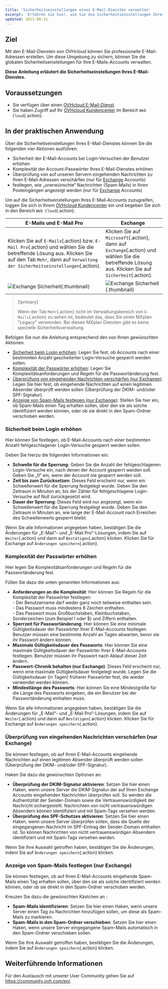 ```yaml
---
title: 'Sicherheitseinstellungen eines E-Mail-Dienstes verwalten'
excerpt: 'Erfahren Sie hier, wie Sie die Sicherheitseinstellungen Ihres E-Mail-Dienstes verwalten'
updated: 2021-08-31
---
```


## Ziel

Mit den E-Mail-Diensten von OVHcloud können Sie professionelle E-Mail-Adressen erstellen. Um diese Umgebung zu sichern, können Sie die globalen Sicherheitseinstellungen für Ihre E-Mails-Accounts verwalten.

**Diese Anleitung erläutert die Sicherheitseinstellungen Ihres E-Mail-Dienstes.**

## Voraussetzungen

- Sie verfügen über einen [OVHcloud E-Mail-Dienst](https://www.ovhcloud.com/de/emails/).
- Sie haben Zugriff auf Ihr [OVHcloud Kundencenter](https://www.ovh.com/auth/?action=gotomanager&from=https://www.ovh.de/&ovhSubsidiary=de) im Bereich `Web Cloud`{.action}.

## In der praktischen Anwendung

Über die Sicherheitseinstellungen Ihres E-Mail-Dienstes können Sie die folgenden vier Aktionen ausführen:

- Sicherheit der E-Mail-Accounts bei Login-Versuchen der Benutzer erhöhen
- Komplexität der Account-Passwörter Ihres E-Mail-Dienstes erhöhen
- Überprüfung von auf unseren Servern eingehenden Nachrichten zu Ihren E-Mail-Adressen verschärfen (nur für [Exchange](https://www.ovhcloud.com/de/emails/hosted-exchange/) Accounts)
- festlegen, wie „unerwünschte“ Nachrichten (Spam-Mails) in Ihren Posteingängen angezeigt werden (nur für [Exchange](https://www.ovhcloud.com/de/emails/hosted-exchange/) Accounts)

Um auf die Sicherheitseinstellungen Ihres E-Mail-Accounts zuzugreifen, loggen Sie sich in Ihrem [OVHcloud Kundencenter](https://www.ovh.com/auth/?action=gotomanager&from=https://www.ovh.de/&ovhSubsidiary=de) ein und begeben Sie sich in den Bereich `Web Cloud`{.action}. 

|E-Mails und E-Mail Pro|Exchange| 
|---|---| 
|Klicken Sie auf `E-Mails`{.action} bzw. `E-Mail Pro`{.action} und wählen Sie die betreffende Lösung aus. Klicken Sie auf den Tab `Mehr`, dann auf `Verwaltung der Sicherheitseinstellungen`{.action}.|Klicken Sie auf `Microsoft`{.action}, dann auf `Exchange`{.action} und wählen Sie die betreffende Lösung aus. Klicken Sie auf `Sicherheit`{.action}.|
|![Exchange Sicherheit](images/manage-security01.png){.thumbnail}|![Exchange Sicherheit](images/manage-security02.png){.thumbnail}|

> [!primary]
>
> Wenn der Tab `Mehr`{.action} nicht im Verwaltungsbereich von `E-Mails`{.action} zu sehen ist, bedeutet das, dass Sie einen MXplan "Legacy" verwenden. Bei diesen MXplan Diensten gibt es keine spezielle Sicherheitsverwaltung.

Befolgen Sie nun die Anleitung entsprechend den von Ihnen gewünschten Aktionen.

- [Sicherheit beim Login erhöhen](#enhanced-security): Legen Sie fest, ob Accounts nach einer bestimmten Anzahl gescheiterter Login-Versuche gesperrt werden sollen.
- [Komplexität der Passwörter erhöhen](#password-complexity): Legen Sie Komplexitätsanforderungen und Regeln für die Passwortänderung fest.
- [Überprüfung von eingehenden Nachrichten verschärfen (nur Exchange)](#incoming-messages-verification): Legen Sie hier fest, ob eingehende Nachrichten auf einen legitimen Absender überprüft werden sollen (Überprüfung der DKIM- und/oder SPF-Signatur).
- [Anzeige von Spam-Mails festlegen (nur Exchange)](#unwanted-messages-management): Stellen Sie hier ein, ob Spam-Mails einen Tag erhalten sollen, über den sie als solche identifiziert werden können, oder ob sie direkt in den Spam-Ordner verschoben werden.

### Sicherheit beim Login erhöhen <a name="enhanced-security"></a>

Hier können Sie festlegen, ob E-Mail-Accounts nach einer bestimmten Anzahl fehlgeschlagener Login-Versuche gesperrt werden sollen.

Geben Sie hierzu die folgenden Informationen ein:

- **Schwelle für die Sperrung**: Geben Sie die Anzahl der fehlgeschlagenen Login-Versuche ein, nach denen der Account gesperrt werden soll. Geben Sie „0“ ein, wenn der Account nie gesperrt werden soll.
- **Zeit bis zum Zurücksetzen**: Dieses Feld erscheint nur, wenn ein Schwellenwert für die Sperrung festgelegt wurde. Geben Sie den Zeitraum in Minuten an, bis der Zähler für fehlgeschlagene Login-Versuche auf Null zurückgesetzt wird.
- **Dauer der Sperrung**: Dieses Feld wird nur angezeigt, wenn ein Schwellenwert für die Sperrung festgelegt wurde. Geben Sie den Zeitraum in Minuten an, wie lange der E-Mail-Account nach Erreichen des Schwellenwerts gesperrt bleibt.

Wenn Sie alle Informationen angegeben haben, bestätigen Sie die Änderungen für „E-Mail“- und „E-Mail Pro“-Lösungen, indem Sie auf `Weiter`{.action} und dann auf `Bestätigen`{.action} klicken. Klicken Sie für Exchange auf `Änderungen speichern`{.action}.

### Komplexität der Passwörter erhöhen <a name="password-complexity"></a>

Hier legen Sie Komplexitätsanforderungen und Regeln für die Passwortänderung fest.

Füllen Sie dazu die unten genannten Informationen aus:

- **Anforderungen an die Komplexität**: Hier können Sie Regeln für die Komplexität der Passwörter festlegen:<br> \- Der Benutzername darf weder ganz noch teilweise enthalten sein.<br> \- Das Passwort muss mindestens 6 Zeichen enthalten.<br> \- Das Passwort muss Großbuchstaben, Kleinbuchstaben, Sonderzeichen (zum Beispiel ! oder $) und Ziffern enthalten.
- **Sperrzeit für Passwortänderung**: Hier können Sie eine minimale Gültigkeitsdauer der Passwörter Ihrer E-Mail-Accounts festlegen. Benutzer müssen eine bestimmte Anzahl an Tagen abwarten, bevor sie ihr Passwort ändern können.
- **Maximale Gültigkeitsdauer des Passworts**: Hier können Sie eine maximale Gültigkeitsdauer der Passwörter Ihrer E-Mail-Accounts festlegen. Benutzer müssen ihr Passwort nach Ablauf dieser Zeit ändern.
- **Passwort-Chronik behalten (nur Exchange)**: Dieses Feld erscheint nur, wenn eine maximale Gültigkeitsdauer festgelegt wurde. Legen Sie die Gültigkeitsdauer (in Tagen) früherer Passwörter fest, die wieder verwendet werden können.
- **Mindestlänge des Passworts**: Hier können Sie eine Mindestgröße für die Länge des Passworts eingeben, die ein Benutzer bei der Passwortänderung einhalten muss.

Wenn Sie alle Informationen angegeben haben, bestätigen Sie die Änderungen für „E-Mail“- und „E-Mail Pro“-Lösungen, indem Sie auf `Weiter`{.action} und dann auf `Bestätigen`{.action} klicken. Klicken Sie für Exchange auf `Änderungen speichern`{.action}.

### Überprüfung von eingehenden Nachrichten verschärfen (nur Exchange) <a name="incoming-messages-verification"></a>

Sie können festlegen, ob auf Ihren E-Mail-Accounts eingehende Nachrichten auf einen legitimen Absender überprüft werden sollen (Überprüfung der DKIM- und/oder SPF-Signatur).

Haken Sie dazu die gewünschten Optionen an:

- **Überprüfung der DKIM-Signatur aktivieren**: Setzen Sie hier einen Haken, wenn unsere Server die DKIM-Signatur der auf Ihren Exchange Accounts eingehenden Nachrichten überprüfen soll. So werden die Authentizität der Sender-Domain sowie die Vertrauenswürdigkeit der Nachricht sichergestellt. Nachrichten von nicht vertrauenswürdigen Absendern können identifiziert und mit Spam-Tags versehen werden.
- **Überprüfung des SPF-Schutzes aktivieren**: Setzen Sie hier einen Haken, wenn unsere Server überprüfen sollen, dass die Quelle der eingegangenen Nachricht im SPF-Eintrag der Sender-Domain enthalten ist. So können Nachrichten von nicht vertrauenswürdigen Absendern identifiziert und mit Spam-Tags versehen werden.

Wenn Sie Ihre Auswahl getroffen haben, bestätigen Sie die Änderungen, indem Sie auf `Änderungen speichern`{.action} klicken.

### Anzeige von Spam-Mails festlegen (nur Exchange) <a name="unwanted-messages-management"></a>	

Sie können festlegen, ob auf Ihren E-Mail-Accounts eingehende Spam-Mails einen Tag erhalten sollen, über den sie als solche identifiziert werden können, oder ob sie direkt in den Spam-Ordner verschoben werden.

Kreuzen Sie dazu die gewünschten Kästchen an :

- **Spam-Mails identifizieren**: Setzen Sie hier einen Haken, wenn unsere Server einen Tag zu Nachrichten hinzufügen sollen, um diese als Spam-Mails zu markieren.
- **Spam-Mails in den Spam-Ordner verschieben**: Setzen Sie hier einen Haken, wenn unsere Server eingegangene Spam-Mails automatisch in den Spam-Ordner verschieben sollen.

Wenn Sie Ihre Auswahl getroffen haben, bestätigen Sie die Änderungen, indem Sie auf `Änderungen speichern`{.action} klicken.

## Weiterführende Informationen

Für den Austausch mit unserer User Community gehen Sie auf <https://community.ovh.com/en/>.
